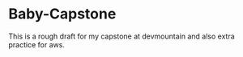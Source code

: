 # Baby-Capstone

This is a rough draft for my capstone at devmountain and also extra practice for aws.
